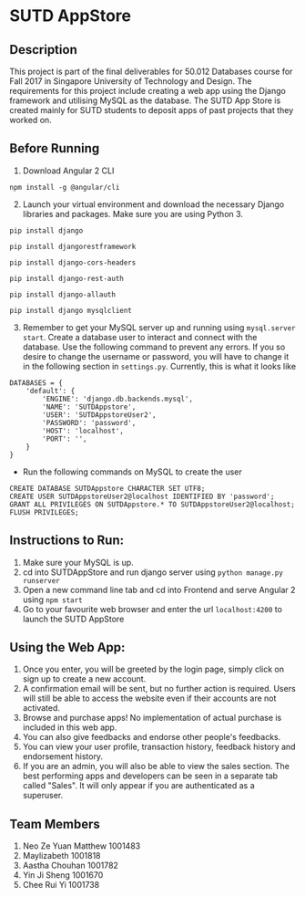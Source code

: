 # SUTD AppStore

## Description
This project is part of the final deliverables for 50.012 Databases course for Fall 2017 in Singapore University of Technology and Design. The requirements for this project include creating a web app using the Django framework and utilising MySQL as the database. The SUTD App Store is created mainly for SUTD students to deposit apps of past projects that they worked on.

## Before Running
1. Download Angular 2 CLI
```
npm install -g @angular/cli 
```
2. Launch your virtual environment and download the necessary Django libraries and packages. Make sure you are using Python 3.
```
pip install django

pip install djangorestframework

pip install django-cors-headers

pip install django-rest-auth

pip install django-allauth

pip install django mysqlclient
```
3. Remember to get your MySQL server up and running using `mysql.server start`. Create a database user to interact and connect with the database. Use the following command to prevent any errors. If you so desire to change the username or password, you will have to change it in the following section in `settings.py`. Currently, this is what it looks like
```
DATABASES = {
    'default': {
        'ENGINE': 'django.db.backends.mysql',
        'NAME': 'SUTDAppstore',
        'USER': 'SUTDAppstoreUser2',
        'PASSWORD': 'password',
        'HOST': 'localhost',
        'PORT': '',
    }
}
```
+ Run the following commands on MySQL to create the user
```
CREATE DATABASE SUTDAppstore CHARACTER SET UTF8;
CREATE USER SUTDAppstoreUser2@localhost IDENTIFIED BY 'password';
GRANT ALL PRIVILEGES ON SUTDAppstore.* TO SUTDAppstoreUser2@localhost;
FLUSH PRIVILEGES;
```

## Instructions to Run:
1. Make sure your MySQL is up. 
2. cd into SUTDAppStore and run django server using `python manage.py runserver`
3. Open a new command line tab and cd into Frontend and serve Angular 2 using `npm start`
4. Go to your favourite web browser and enter the url `localhost:4200` to launch the SUTD AppStore

## Using the Web App:
1. Once you enter, you will be greeted by the login page, simply click on sign up to create a new account. 
2. A confirmation email will be sent, but no further action is required. Users will still be able to access the website even if their accounts are not activated.
3. Browse and purchase apps! No implementation of actual purchase is included in this web app.
4. You can also give feedbacks and endorse other people's feedbacks. 
5. You can view your user profile, transaction history, feedback history and endorsement history.
6. If you are an admin, you will also be able to view the sales section. The best performing apps and developers can be seen in a separate tab called "Sales". It will only appear if you are authenticated as a superuser.

## Team Members
1. Neo Ze Yuan Matthew 1001483
2. Maylizabeth 1001818 
3. Aastha Chouhan 1001782
4. Yin Ji Sheng 1001670
5. Chee Rui Yi 1001738

